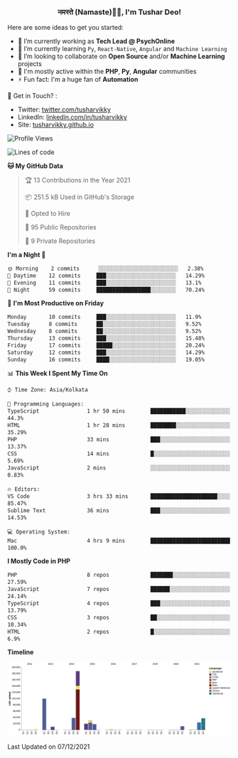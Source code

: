 <h3 align="center">नमस्ते (Namaste)🙏🏻, I'm Tushar Deo!</h3>

Here are some ideas to get you started:

- 🔭 I’m currently working as **Tech Lead @ PsychOnline**
- 🌱 I’m currently learning `Py`, `React-Native`, `Angular` and `Machine Learning`
- 👯 I’m looking to collaborate on **Open Source** and/or **Machine Learning** projects
- 💬 I'm mostly active within the **PHP**, **Py**, **Angular** communities
- ⚡ Fun fact: I'm a huge fan of **Automation**

📣 Get in Touch? :
- Twitter: [twitter.com/tusharvikky](https://twitter.com/tusharvikky)
- LinkedIn: [linkedin.com/in/tusharvikky](https://www.linkedin.com/in/tusharvikky/)
- Site: [tusharvikky.github.io](https://tusharvikky.github.io/)

<!--START_SECTION:waka-->
![Profile Views](http://img.shields.io/badge/Profile%20Views-2-blue)

![Lines of code](https://img.shields.io/badge/From%20Hello%20World%20I%27ve%20Written-480%20Thousand%20lines%20of%20code-blue)

**🐱 My GitHub Data** 

> 🏆 13 Contributions in the Year 2021
 > 
> 📦 251.5 kB Used in GitHub's Storage 
 > 
> 💼 Opted to Hire
 > 
> 📜 95 Public Repositories 
 > 
> 🔑 9 Private Repositories  
 > 
**I'm a Night 🦉** 

```text
🌞 Morning    2 commits      ░░░░░░░░░░░░░░░░░░░░░░░░░   2.38% 
🌆 Daytime    12 commits     ███░░░░░░░░░░░░░░░░░░░░░░   14.29% 
🌃 Evening    11 commits     ███░░░░░░░░░░░░░░░░░░░░░░   13.1% 
🌙 Night      59 commits     █████████████████░░░░░░░░   70.24%

```
📅 **I'm Most Productive on Friday** 

```text
Monday       10 commits     ███░░░░░░░░░░░░░░░░░░░░░░   11.9% 
Tuesday      8 commits      ██░░░░░░░░░░░░░░░░░░░░░░░   9.52% 
Wednesday    8 commits      ██░░░░░░░░░░░░░░░░░░░░░░░   9.52% 
Thursday     13 commits     ███░░░░░░░░░░░░░░░░░░░░░░   15.48% 
Friday       17 commits     █████░░░░░░░░░░░░░░░░░░░░   20.24% 
Saturday     12 commits     ███░░░░░░░░░░░░░░░░░░░░░░   14.29% 
Sunday       16 commits     ████░░░░░░░░░░░░░░░░░░░░░   19.05%

```


📊 **This Week I Spent My Time On** 

```text
⌚︎ Time Zone: Asia/Kolkata

💬 Programming Languages: 
TypeScript               1 hr 50 mins        ███████████░░░░░░░░░░░░░░   44.3% 
HTML                     1 hr 28 mins        ████████░░░░░░░░░░░░░░░░░   35.29% 
PHP                      33 mins             ███░░░░░░░░░░░░░░░░░░░░░░   13.37% 
CSS                      14 mins             █░░░░░░░░░░░░░░░░░░░░░░░░   5.69% 
JavaScript               2 mins              ░░░░░░░░░░░░░░░░░░░░░░░░░   0.83%

🔥 Editors: 
VS Code                  3 hrs 33 mins       █████████████████████░░░░   85.47% 
Sublime Text             36 mins             ███░░░░░░░░░░░░░░░░░░░░░░   14.53%

💻 Operating System: 
Mac                      4 hrs 9 mins        █████████████████████████   100.0%

```

**I Mostly Code in PHP** 

```text
PHP                      8 repos             ███████░░░░░░░░░░░░░░░░░░   27.59% 
JavaScript               7 repos             ██████░░░░░░░░░░░░░░░░░░░   24.14% 
TypeScript               4 repos             ███░░░░░░░░░░░░░░░░░░░░░░   13.79% 
CSS                      3 repos             ██░░░░░░░░░░░░░░░░░░░░░░░   10.34% 
HTML                     2 repos             █░░░░░░░░░░░░░░░░░░░░░░░░   6.9%

```


**Timeline**

![Chart not found](https://raw.githubusercontent.com/tusharvikky/tusharvikky/master/charts/bar_graph.png) 


 Last Updated on 07/12/2021
<!--END_SECTION:waka-->

